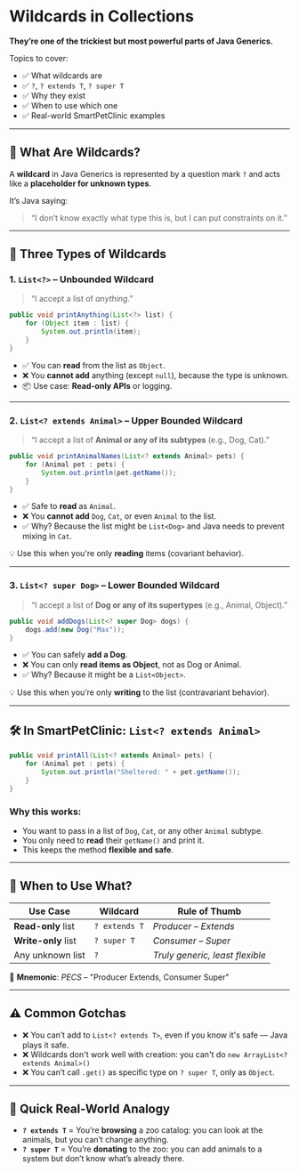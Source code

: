 # Wildcards in Collections 
**They’re one of the trickiest but most **powerful parts** of Java Generics.**

Topics to cover:
- ✅ What wildcards are
- ✅ `?`, `? extends T`, `? super T`
- ✅ Why they exist
- ✅ When to use which one
- ✅ Real-world SmartPetClinic examples

---

## 🧬 What Are Wildcards?

A **wildcard** in Java Generics is represented by a question mark `?` and acts like a **placeholder for unknown types**.

It’s Java saying:  
> “I don’t know exactly what type this is, but I can put constraints on it.”

---

## 🧠 Three Types of Wildcards

### 1. `List<?>` – Unbounded Wildcard
> “I accept a list of *anything*.”

```java
public void printAnything(List<?> list) {
    for (Object item : list) {
        System.out.println(item);
    }
}
```

- ✅ You can **read** from the list as `Object`.
- ❌ You **cannot add** anything (except `null`), because the type is unknown.
- 📦 Use case: **Read-only APIs** or logging.

---

### 2. `List<? extends Animal>` – Upper Bounded Wildcard
> “I accept a list of **Animal or any of its subtypes** (e.g., Dog, Cat).”

```java
public void printAnimalNames(List<? extends Animal> pets) {
    for (Animal pet : pets) {
        System.out.println(pet.getName());
    }
}
```

- ✅ Safe to **read** as `Animal`.
- ❌ You **cannot add** `Dog`, `Cat`, or even `Animal` to the list.
- ✅ Why? Because the list might be `List<Dog>` and Java needs to prevent mixing in `Cat`.

💡 Use this when you're only **reading** items (covariant behavior).

---

### 3. `List<? super Dog>` – Lower Bounded Wildcard
> “I accept a list of **Dog or any of its supertypes** (e.g., Animal, Object).”

```java
public void addDogs(List<? super Dog> dogs) {
    dogs.add(new Dog("Max"));
}
```

- ✅ You can safely **add a Dog**.
- ❌ You can only **read items as Object**, not as Dog or Animal.
- ✅ Why? Because it might be a `List<Object>`.

💡 Use this when you’re only **writing** to the list (contravariant behavior).

---

## 🛠 In SmartPetClinic: `List<? extends Animal>`

```java
public void printAll(List<? extends Animal> pets) {
    for (Animal pet : pets) {
        System.out.println("Sheltered: " + pet.getName());
    }
}
```

### Why this works:
- You want to pass in a list of `Dog`, `Cat`, or any other `Animal` subtype.
- You only need to **read** their `getName()` and print it.
- This keeps the method **flexible and safe**.

---

## 🧠 When to Use What?

| Use Case | Wildcard | Rule of Thumb |
|----------|----------|----------------|
| **Read-only** list | `? extends T` | *Producer – Extends* |
| **Write-only** list | `? super T` | *Consumer – Super* |
| Any unknown list | `?` | *Truly generic, least flexible* |

🔁 **Mnemonic**: *PECS* – "Producer Extends, Consumer Super"

---

## ⚠️ Common Gotchas

- ❌ You can’t add to `List<? extends T>`, even if you know it's safe — Java plays it safe.
- ❌ Wildcards don't work well with creation: you can't do `new ArrayList<? extends Animal>()`
- ❌ You can’t call `.get()` as specific type on `? super T`, only as `Object`.

---

## 🧩 Quick Real-World Analogy

- **`? extends T`** = You’re **browsing** a zoo catalog: you can look at the animals, but you can’t change anything.
- **`? super T`** = You’re **donating** to the zoo: you can add animals to a system but don’t know what’s already there.

